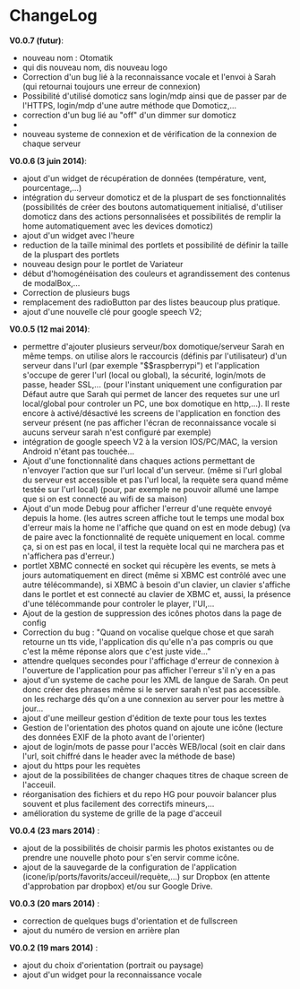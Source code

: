 ChangeLog
=========

**V0.0.7 (futur)**:
 - nouveau nom : Otomatik
 - qui dis nouveau nom, dis nouveau logo
 - Correction d'un bug lié à la reconnaissance vocale et l'envoi à Sarah (qui retournai toujours une erreur de connexion)
 - Possibilité d'utilisé domoticz sans login/mdp ainsi que de passer par de l'HTTPS, login/mdp d'une autre méthode que Domoticz,...
 - correction d'un bug lié au "off" d'un dimmer sur domoticz
 - 
 - nouveau systeme de connexion et de vérification de la connexion de chaque serveur

**V0.0.6 (3 juin 2014)**:
 - ajout d'un widget de récupération de données (température, vent, pourcentage,...)
 - intégration du serveur domoticz et de la pluspart de ses fonctionnalités (possibilités de créer des boutons automatiquement initialisé, d'utiliser domoticz dans des actions personnalisées et possibilités de remplir la home automatiquement avec les devices domoticz)
 - ajout d'un widget avec l'heure
 - reduction de la taille minimal des portlets et possibilité de définir la taille de la pluspart des portlets
 - nouveau design pour le portlet de Variateur
 - début d'homogénéisation des couleurs et agrandissement des contenus de modalBox,...
 - Correction de plusieurs bugs
 - remplacement des radioButton par des listes beaucoup plus pratique.
 - ajout d'une nouvelle clé pour google speech V2;
 
**V0.0.5 (12 mai 2014)**:
  - permettre d'ajouter plusieurs serveur/box domotique/serveur Sarah en même temps. on utilise alors le raccourcis (définis par l'utilisateur) d'un serveur dans l'url (par exemple "$$raspberrypi") et l'application s'occupe de gerer l'url (local ou global), la sécurité, login/mots de passe, header SSL,...
  	 (pour l'instant uniquement une configuration par Défaut autre que Sarah qui permet de lancer des requetes sur une url local/global pour controler un PC, une box domotique en http,...). Il reste encore à activé/désactivé les screens de l'application en fonction des serveur présent (ne pas afficher l'écran de reconnaissance vocale si aucuns serveur sarah n'est configuré par exemple)
  - intégration de google speech V2 à la version IOS/PC/MAC, la version Android n'étant pas touchée...
  - Ajout d'une fonctionnalité dans chaques actions permettant de n'envoyer l'action que sur l'url local d'un serveur. (même si l'url global du serveur est accessible et pas l'url local, la requète sera quand même testée sur l'url local) (pour, par exemple ne pouvoir allumé une lampe que si on est connecté au wifi de sa maison)
  - Ajout d'un mode Debug pour afficher l'erreur d'une requète envoyé depuis la home. (les autres screen affiche tout le temps une modal box d'erreur mais la home ne l'affiche que quand on est en mode debug) (va de paire avec la fonctionnalité de requète uniquement en local. comme ça, si on est pas en local, il test la requète local qui ne marchera pas et n'affichera pas d'erreur.)
  - portlet XBMC connecté en socket qui récupère les events, se mets à jours automatiquement en direct (même si XBMC est contrôlé avec une autre télécommande), si XBMC à besoin d'un clavier, un clavier s'affiche dans le portlet et est connecté au clavier de XBMC et, aussi, la présence d'une télécommande pour controler le player, l'UI,...
  - Ajout de la gestion de suppression des icônes photos dans la page de config
  - Correction du bug : "Quand on vocalise quelque chose et que sarah retourne un tts vide, l'application dis qu'elle n'a pas compris ou que c'est la même réponse alors que c'est juste vide..."
  - attendre quelques secondes pour l'affichage d'erreur de connexion à l'ouverture de l'application pour pas afficher l'erreur s'il n'y en a pas
  - ajout d'un systeme de cache pour les XML de langue de Sarah. On peut donc créer des phrases même si le server sarah n'est pas accessible. on les recharge dés qu'on a une connexion au server pour les mettre à jour...
  - ajout d'une meilleur gestion d'édition de texte pour tous les textes
  - Gestion de l'orientation des photos quand on ajoute une icône (lecture des données EXIF de la photo avant de l'orienter)
  - ajout de login/mots de passe pour l'accès WEB/local (soit en clair dans l'url, soit chiffré dans le header avec la méthode de base)
  - ajout du https pour les requètes
  - ajout de la possibilitées de changer chaques titres de chaque screen de l'acceuil.
  - réorganisation des fichiers et du repo HG pour pouvoir balancer plus souvent et plus facilement des correctifs mineurs,...
  - amélioration du systeme de grille de la page d'acceuil
  
**V0.0.4 (23 mars 2014)** :
  - ajout de la possibilités de choisir parmis les photos existantes ou de prendre une nouvelle photo pour s'en servir comme icône.
  - ajout de la sauvegarde de la configuration de l'application (icone/ip/ports/favorits/acceuil/requète,...) sur Dropbox (en attente d'approbation par dropbox) et/ou sur Google Drive.
  
**V0.0.3 (20 mars 2014)** :
  - correction de quelques bugs d'orientation et de fullscreen
  - ajout du numéro de version en arrière plan
 
**V0.0.2 (19 mars 2014)** :
  - ajout du choix d'orientation (portrait ou paysage)
  - ajout d'un widget pour la reconnaissance vocale
